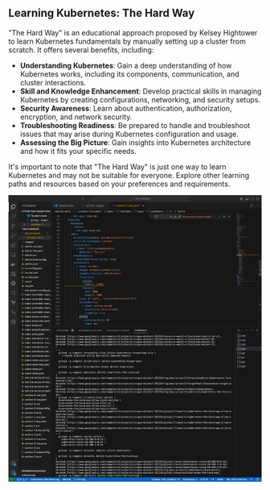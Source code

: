 ## Learning Kubernetes: The Hard Way

"The Hard Way" is an educational approach proposed by Kelsey Hightower to learn Kubernetes fundamentals by manually setting up a cluster from scratch. It offers several benefits, including:

- **Understanding Kubernetes**: Gain a deep understanding of how Kubernetes works, including its components, communication, and cluster interactions.
- **Skill and Knowledge Enhancement**: Develop practical skills in managing Kubernetes by creating configurations, networking, and security setups.
- **Security Awareness**: Learn about authentication, authorization, encryption, and network security.
- **Troubleshooting Readiness**: Be prepared to handle and troubleshoot issues that may arise during Kubernetes configuration and usage.
- **Assessing the Big Picture**: Gain insights into Kubernetes architecture and how it fits your specific needs.

It's important to note that "The Hard Way" is just one way to learn Kubernetes and may not be suitable for everyone. Explore other learning paths and resources based on your preferences and requirements.

![The Hard Way](images/hardway.png)
